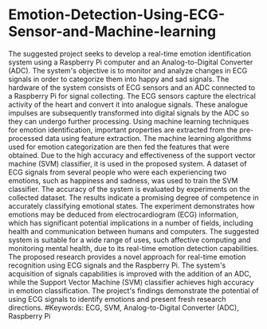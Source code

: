 # Emotion-Detection-Using-ECG-Sensor-and-Machine-learning  
The suggested project seeks to develop a real-time emotion identification system 
using a Raspberry Pi computer and an Analog-to-Digital Converter (ADC). The 
system's objective is to monitor and analyze changes in ECG signals in order to 
categorize them into happy and sad signals. The hardware of the system consists of 
ECG sensors and an ADC connected to a Raspberry Pi for signal collecting. The 
ECG sensors capture the electrical activity of the heart and convert it into analogue 
signals. These analogue impulses are subsequently transformed into digital signals by 
the ADC so they can undergo further processing. Using machine learning techniques 
for emotion identification, important properties are extracted from the pre-processed 
data using feature extraction. The machine learning algorithms used for emotion 
categorization are then fed the features that were obtained. Due to the high accuracy 
and effectiveness of the support vector machine (SVM) classifier, it is used in the 
proposed system. A dataset of ECG signals from several people who were each 
experiencing two emotions, such as happiness and sadness, was used to train the 
SVM classifier. The accuracy of the system is evaluated by experiments on the 
collected dataset. The results indicate a promising degree of competence in accurately 
classifying emotional states. The experiment demonstrates how emotions may be 
deduced from electrocardiogram (ECG) information, which has significant potential 
implications in a number of fields, including health and communication between 
humans and computers. The suggested system is suitable for a wide range of uses, 
such affective computing and monitoring mental health, due to its real-time emotion 
detection capabilities. The proposed research provides a novel approach for real-time 
emotion recognition using ECG signals and the Raspberry Pi. The system's 
acquisition of signals capabilities is improved with the addition of an ADC, while the 
Support Vector Machine (SVM) classifier achieves high accuracy in emotion 
classification. The project's findings demonstrate the potential of using ECG signals 
to identify emotions and present fresh research directions.
#Keywords: ECG, SVM, Analog-to-Digital Converter (ADC), Raspberry Pi
